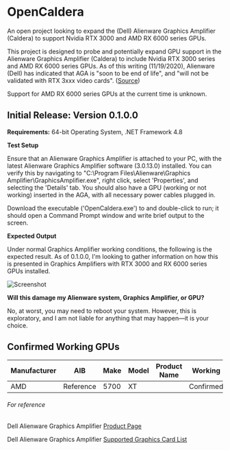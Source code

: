 # OpenCaldera
An open project looking to expand the (Dell) Alienware Graphics Amplifier (Caldera) to support Nvidia RTX 3000 and AMD RX 6000 series GPUs.

This project is designed to probe and potentially expand GPU support in the Alienware Graphics Amplifier (Caldera) to include Nvidia RTX 3000 series and AMD RX 6000 series GPUs.
As of this writing (11/19/2020), Alienware (Dell) has indicated that AGA is "soon to be end of life", and "will not be validated with RTX 3xxx video cards". 
([Source](https://www.dell.com/community/Alienware/AGA-Alienware-Graphic-Amplifier-FAQ/td-p/7243433))

Support for AMD RX 6000 series GPUs at the current time is unknown.

## Initial Release: Version 0.1.0.0

**Requirements:** 64-bit Operating System, .NET Framework 4.8

**Test Setup**

Ensure that an Alienware Graphics Amplifier is attached to your PC, with the latest Alienware Graphics Amplifier software (3.0.13.0) installed. You can verify this by navigating to "C:\Program Files\Alienware\Graphics Amplifier\GraphicsAmplifier.exe", right click, select 'Properties', and selecting the 'Details' tab. You should also have a GPU (working or not working) inserted in the AGA, with all necessary power cables plugged in.

Download the executable ('OpenCaldera.exe') to and double-click to run; it should open a Command Prompt window and write brief output to the screen.

**Expected Output**

Under normal Graphics Amplifier working conditions, the following is the expected result. As of 0.1.0.0, I'm looking to gather information on how this is presented in Graphics Amplifiers with RTX 3000 and RX 6000 series GPUs installed.

![Screenshot](https://github.com/Shidell/OpenCaldera/blob/master/OpenCaldera/Resources/Screenshots/0.1.0.0/OpenCaldera.png)

**Will this damage my Alienware system, Graphics Amplifier, or GPU?**

No, at worst, you may need to reboot your system. However, this is exploratory, and I am not liable for anything that may happen—it is your choice.

## Confirmed Working GPUs

| Manufacturer | AIB | Make | Model | Product Name | Working |
| --- | --- | --- | --- | --- | --- |
AMD | Reference | 5700 | XT | | Confirmed 

###### For reference

Dell Alienware Graphics Amplifier [Product Page](https://www.dell.com/en-us/shop/alienware-graphics-amplifier/apd/452-bcfe/gaming)

Dell Alienware Graphics Amplifier [Supported Graphics Card List](https://www.dell.com/support/article/en-us/sln300946/alienware-graphics-amplifier-supported-graphics-card-list?lang=en)
